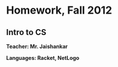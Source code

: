 Homework, Fall 2012
==================

Intro to CS
------------------

**Teacher: Mr. Jaishankar**

**Languages: Racket, NetLogo**